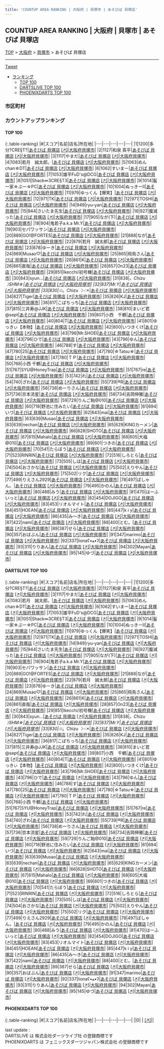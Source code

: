 ```yaml
---
title: 'COUNTUP AREA RANKING | 大阪府 | 貝塚市 | あそびば 貝塚店'
---
```

## COUNTUP AREA RANKING | 大阪府 | 貝塚市 | あそびば 貝塚店

[TOP](/darts/rank/) > [大阪府](/darts/rank/大阪府/) > [貝塚市](/darts/rank/大阪府/貝塚市/) > あそびば 貝塚店

___

<a href="https://twitter.com/share?ref_src=twsrc%5Etfw" data-text="COUNTUP AREA RANKING | 大阪府貝塚市あそびば 貝塚店" class="twitter-share-button" data-hashtags="DARTSLIVE,PHOENIXDARTS,darts,ダーツ" data-show-count="false">Tweet</a>

* [ランキング](#カウントアップランキング)
    * [TOP 100](#top-100)
    * [DARTSLIVE TOP 100](#dartslive-top-100)
    * [PHOENIXDARTS TOP 100](#phoenixdarts-top-100)

### 市区町村

<ul>

</ul>

### カウントアップランキング

#### TOP 100



{:.table-ranking}
|#|スコア|名前|店名|所在地|
|---|---|---|---|---|
|1|1200|<span class="rank-name-dl">多分?CRE§T?</span>|<a href="/darts/rank/shops/53bb72581ba36ed10d9b047a20a7ba1e.html">あそびば 貝塚店</a> <a href="https://search.dartslive.com/jp/shop/53bb72581ba36ed10d9b047a20a7ba1e">[↗]</a>|<a href="/darts/rank/大阪府/貝塚市">大阪府貝塚市</a>|
|2|1127|<span class="rank-name-dl">和泉 真平</span>|<a href="/darts/rank/shops/53bb72581ba36ed10d9b047a20a7ba1e.html">あそびば 貝塚店</a> <a href="https://search.dartslive.com/jp/shop/53bb72581ba36ed10d9b047a20a7ba1e">[↗]</a>|<a href="/darts/rank/大阪府/貝塚市">大阪府貝塚市</a>|
|3|1117|<span class="rank-name-dl">やまだ</span>|<a href="/darts/rank/shops/53bb72581ba36ed10d9b047a20a7ba1e.html">あそびば 貝塚店</a> <a href="https://search.dartslive.com/jp/shop/53bb72581ba36ed10d9b047a20a7ba1e">[↗]</a>|<a href="/darts/rank/大阪府/貝塚市">大阪府貝塚市</a>|
|4|1083|<span class="rank-name-dl">若月　誠太郎。</span>|<a href="/darts/rank/shops/53bb72581ba36ed10d9b047a20a7ba1e.html">あそびば 貝塚店</a> <a href="https://search.dartslive.com/jp/shop/53bb72581ba36ed10d9b047a20a7ba1e">[↗]</a>|<a href="/darts/rank/大阪府/貝塚市">大阪府貝塚市</a>|
|5|1063|<span class="rank-name-dl">めんchan☆DT</span>|<a href="/darts/rank/shops/53bb72581ba36ed10d9b047a20a7ba1e.html">あそびば 貝塚店</a> <a href="https://search.dartslive.com/jp/shop/53bb72581ba36ed10d9b047a20a7ba1e">[↗]</a>|<a href="/darts/rank/大阪府/貝塚市">大阪府貝塚市</a>|
|6|1062|<span class="rank-name-dl">すいまー</span>|<a href="/darts/rank/shops/53bb72581ba36ed10d9b047a20a7ba1e.html">あそびば 貝塚店</a> <a href="https://search.dartslive.com/jp/shop/53bb72581ba36ed10d9b047a20a7ba1e">[↗]</a>|<a href="/darts/rank/大阪府/貝塚市">大阪府貝塚市</a>|
|7|1053|<span class="rank-name-dl">雄平FuD&#x27;s@DCG</span>|<a href="/darts/rank/shops/53bb72581ba36ed10d9b047a20a7ba1e.html">あそびば 貝塚店</a> <a href="https://search.dartslive.com/jp/shop/53bb72581ba36ed10d9b047a20a7ba1e">[↗]</a>|<a href="/darts/rank/大阪府/貝塚市">大阪府貝塚市</a>|
|8|1051|<span class="rank-name-dl">Shack∞3CRE§T3</span>|<a href="/darts/rank/shops/53bb72581ba36ed10d9b047a20a7ba1e.html">あそびば 貝塚店</a> <a href="https://search.dartslive.com/jp/shop/53bb72581ba36ed10d9b047a20a7ba1e">[↗]</a>|<a href="/darts/rank/大阪府/貝塚市">大阪府貝塚市</a>|
|9|1014|<span class="rank-name-dl">髷一家☆ぶー☆PC</span>|<a href="/darts/rank/shops/53bb72581ba36ed10d9b047a20a7ba1e.html">あそびば 貝塚店</a> <a href="https://search.dartslive.com/jp/shop/53bb72581ba36ed10d9b047a20a7ba1e">[↗]</a>|<a href="/darts/rank/大阪府/貝塚市">大阪府貝塚市</a>|
|10|1004|<span class="rank-name-dl">ぬっきーII</span>|<a href="/darts/rank/shops/53bb72581ba36ed10d9b047a20a7ba1e.html">あそびば 貝塚店</a> <a href="https://search.dartslive.com/jp/shop/53bb72581ba36ed10d9b047a20a7ba1e">[↗]</a>|<a href="/darts/rank/大阪府/貝塚市">大阪府貝塚市</a>|
|11|979|<span class="rank-name-dl">ゆっくん【爆笑】</span>|<a href="/darts/rank/shops/53bb72581ba36ed10d9b047a20a7ba1e.html">あそびば 貝塚店</a> <a href="https://search.dartslive.com/jp/shop/53bb72581ba36ed10d9b047a20a7ba1e">[↗]</a>|<a href="/darts/rank/大阪府/貝塚市">大阪府貝塚市</a>|
|12|971|<span class="rank-name-dl">TK</span>|<a href="/darts/rank/shops/53bb72581ba36ed10d9b047a20a7ba1e.html">あそびば 貝塚店</a> <a href="https://search.dartslive.com/jp/shop/53bb72581ba36ed10d9b047a20a7ba1e">[↗]</a>|<a href="/darts/rank/大阪府/貝塚市">大阪府貝塚市</a>|
|12|971|<span class="rank-name-dl">TOSHI</span>|<a href="/darts/rank/shops/53bb72581ba36ed10d9b047a20a7ba1e.html">あそびば 貝塚店</a> <a href="https://search.dartslive.com/jp/shop/53bb72581ba36ed10d9b047a20a7ba1e">[↗]</a>|<a href="/darts/rank/大阪府/貝塚市">大阪府貝塚市</a>|
|14|949|<span class="rank-name-dl">ryu-yan</span>|<a href="/darts/rank/shops/53bb72581ba36ed10d9b047a20a7ba1e.html">あそびば 貝塚店</a> <a href="https://search.dartslive.com/jp/shop/53bb72581ba36ed10d9b047a20a7ba1e">[↗]</a>|<a href="/darts/rank/大阪府/貝塚市">大阪府貝塚市</a>|
|15|944|<span class="rank-name-dl">さいたま先生</span>|<a href="/darts/rank/shops/53bb72581ba36ed10d9b047a20a7ba1e.html">あそびば 貝塚店</a> <a href="https://search.dartslive.com/jp/shop/53bb72581ba36ed10d9b047a20a7ba1e">[↗]</a>|<a href="/darts/rank/大阪府/貝塚市">大阪府貝塚市</a>|
|16|927|<span class="rank-name-dl">腹減った</span>|<a href="/darts/rank/shops/53bb72581ba36ed10d9b047a20a7ba1e.html">あそびば 貝塚店</a> <a href="https://search.dartslive.com/jp/shop/53bb72581ba36ed10d9b047a20a7ba1e">[↗]</a>|<a href="/darts/rank/大阪府/貝塚市">大阪府貝塚市</a>|
|17|905|<span class="rank-name-dl">なが(下)</span>|<a href="/darts/rank/shops/53bb72581ba36ed10d9b047a20a7ba1e.html">あそびば 貝塚店</a> <a href="https://search.dartslive.com/jp/shop/53bb72581ba36ed10d9b047a20a7ba1e">[↗]</a>|<a href="/darts/rank/大阪府/貝塚市">大阪府貝塚市</a>|
|18|904|<span class="rank-name-dl">鬼若子a.k.a Mr.Y</span>|<a href="/darts/rank/shops/53bb72581ba36ed10d9b047a20a7ba1e.html">あそびば 貝塚店</a> <a href="https://search.dartslive.com/jp/shop/53bb72581ba36ed10d9b047a20a7ba1e">[↗]</a>|<a href="/darts/rank/大阪府/貝塚市">大阪府貝塚市</a>|
|19|903|<span class="rank-name-dl">セパワッサン</span>|<a href="/darts/rank/shops/53bb72581ba36ed10d9b047a20a7ba1e.html">あそびば 貝塚店</a> <a href="https://search.dartslive.com/jp/shop/53bb72581ba36ed10d9b047a20a7ba1e">[↗]</a>|<a href="/darts/rank/大阪府/貝塚市">大阪府貝塚市</a>|
|20|889|<span class="rank-name-dl">GO!@FORTES</span>|<a href="/darts/rank/shops/53bb72581ba36ed10d9b047a20a7ba1e.html">あそびば 貝塚店</a> <a href="https://search.dartslive.com/jp/shop/53bb72581ba36ed10d9b047a20a7ba1e">[↗]</a>|<a href="/darts/rank/大阪府/貝塚市">大阪府貝塚市</a>|
|21|888|<span class="rank-name-dl">なが</span>|<a href="/darts/rank/shops/53bb72581ba36ed10d9b047a20a7ba1e.html">あそびば 貝塚店</a> <a href="https://search.dartslive.com/jp/shop/53bb72581ba36ed10d9b047a20a7ba1e">[↗]</a>|<a href="/darts/rank/大阪府/貝塚市">大阪府貝塚市</a>|
|22|879|<span class="rank-name-dl">若月　誠太郎</span>|<a href="/darts/rank/shops/53bb72581ba36ed10d9b047a20a7ba1e.html">あそびば 貝塚店</a> <a href="https://search.dartslive.com/jp/shop/53bb72581ba36ed10d9b047a20a7ba1e">[↗]</a>|<a href="/darts/rank/大阪府/貝塚市">大阪府貝塚市</a>|
|23|878|<span class="rank-name-dl">ゆーき</span>|<a href="/darts/rank/shops/53bb72581ba36ed10d9b047a20a7ba1e.html">あそびば 貝塚店</a> <a href="https://search.dartslive.com/jp/shop/53bb72581ba36ed10d9b047a20a7ba1e">[↗]</a>|<a href="/darts/rank/大阪府/貝塚市">大阪府貝塚市</a>|
|24|869|<span class="rank-name-dl">Musao♡</span>|<a href="/darts/rank/shops/53bb72581ba36ed10d9b047a20a7ba1e.html">あそびば 貝塚店</a> <a href="https://search.dartslive.com/jp/shop/53bb72581ba36ed10d9b047a20a7ba1e">[↗]</a>|<a href="/darts/rank/大阪府/貝塚市">大阪府貝塚市</a>|
|25|865|<span class="rank-name-dl">飛鳥さん</span>|<a href="/darts/rank/shops/53bb72581ba36ed10d9b047a20a7ba1e.html">あそびば 貝塚店</a> <a href="https://search.dartslive.com/jp/shop/53bb72581ba36ed10d9b047a20a7ba1e">[↗]</a>|<a href="/darts/rank/大阪府/貝塚市">大阪府貝塚市</a>|
|26|861|<span class="rank-name-dl">K</span>|<a href="/darts/rank/shops/53bb72581ba36ed10d9b047a20a7ba1e.html">あそびば 貝塚店</a> <a href="https://search.dartslive.com/jp/shop/53bb72581ba36ed10d9b047a20a7ba1e">[↗]</a>|<a href="/darts/rank/大阪府/貝塚市">大阪府貝塚市</a>|
|26|861|<span class="rank-name-dl">直哉</span>|<a href="/darts/rank/shops/53bb72581ba36ed10d9b047a20a7ba1e.html">あそびば 貝塚店</a> <a href="https://search.dartslive.com/jp/shop/53bb72581ba36ed10d9b047a20a7ba1e">[↗]</a>|<a href="/darts/rank/大阪府/貝塚市">大阪府貝塚市</a>|
|28|857|<span class="rank-name-dl">On23</span>|<a href="/darts/rank/shops/53bb72581ba36ed10d9b047a20a7ba1e.html">あそびば 貝塚店</a> <a href="https://search.dartslive.com/jp/shop/53bb72581ba36ed10d9b047a20a7ba1e">[↗]</a>|<a href="/darts/rank/大阪府/貝塚市">大阪府貝塚市</a>|
|29|851|<span class="rank-name-dl">Ikecchi/初号機</span>|<a href="/darts/rank/shops/53bb72581ba36ed10d9b047a20a7ba1e.html">あそびば 貝塚店</a> <a href="https://search.dartslive.com/jp/shop/53bb72581ba36ed10d9b047a20a7ba1e">[↗]</a>|<a href="/darts/rank/大阪府/貝塚市">大阪府貝塚市</a>|
|30|843|<span class="rank-name-dl">syun...</span>|<a href="/darts/rank/shops/53bb72581ba36ed10d9b047a20a7ba1e.html">あそびば 貝塚店</a> <a href="https://search.dartslive.com/jp/shop/53bb72581ba36ed10d9b047a20a7ba1e">[↗]</a>|<a href="/darts/rank/大阪府/貝塚市">大阪府貝塚市</a>|
|31|838|<span class="rank-name-dl">*。Chizu ☽SHM☆</span>|<a href="/darts/rank/shops/53bb72581ba36ed10d9b047a20a7ba1e.html">あそびば 貝塚店</a> <a href="https://search.dartslive.com/jp/shop/53bb72581ba36ed10d9b047a20a7ba1e">[↗]</a>|<a href="/darts/rank/大阪府/貝塚市">大阪府貝塚市</a>|
|32|837|<span class="rank-name-dl">Mr.Y</span>|<a href="/darts/rank/shops/53bb72581ba36ed10d9b047a20a7ba1e.html">あそびば 貝塚店</a> <a href="https://search.dartslive.com/jp/shop/53bb72581ba36ed10d9b047a20a7ba1e">[↗]</a>|<a href="/darts/rank/大阪府/貝塚市">大阪府貝塚市</a>|
|33|830|<span class="rank-name-dl">✩*。Chizu ☽･:*</span>|<a href="/darts/rank/shops/53bb72581ba36ed10d9b047a20a7ba1e.html">あそびば 貝塚店</a> <a href="https://search.dartslive.com/jp/shop/53bb72581ba36ed10d9b047a20a7ba1e">[↗]</a>|<a href="/darts/rank/大阪府/貝塚市">大阪府貝塚市</a>|
|34|827|<span class="rank-name-dl">Tiger</span>|<a href="/darts/rank/shops/53bb72581ba36ed10d9b047a20a7ba1e.html">あそびば 貝塚店</a> <a href="https://search.dartslive.com/jp/shop/53bb72581ba36ed10d9b047a20a7ba1e">[↗]</a>|<a href="/darts/rank/大阪府/貝塚市">大阪府貝塚市</a>|
|35|826|<span class="rank-name-dl">KJ</span>|<a href="/darts/rank/shops/53bb72581ba36ed10d9b047a20a7ba1e.html">あそびば 貝塚店</a> <a href="https://search.dartslive.com/jp/shop/53bb72581ba36ed10d9b047a20a7ba1e">[↗]</a>|<a href="/darts/rank/大阪府/貝塚市">大阪府貝塚市</a>|
|36|817|<span class="rank-name-dl">こばちっち</span>|<a href="/darts/rank/shops/53bb72581ba36ed10d9b047a20a7ba1e.html">あそびば 貝塚店</a> <a href="https://search.dartslive.com/jp/shop/53bb72581ba36ed10d9b047a20a7ba1e">[↗]</a>|<a href="/darts/rank/大阪府/貝塚市">大阪府貝塚市</a>|
|37|815|<span class="rank-name-dl">三井寿@JJK</span>|<a href="/darts/rank/shops/53bb72581ba36ed10d9b047a20a7ba1e.html">あそびば 貝塚店</a> <a href="https://search.dartslive.com/jp/shop/53bb72581ba36ed10d9b047a20a7ba1e">[↗]</a>|<a href="/darts/rank/大阪府/貝塚市">大阪府貝塚市</a>|
|38|810|<span class="rank-name-dl">まいど君@sept</span>|<a href="/darts/rank/shops/53bb72581ba36ed10d9b047a20a7ba1e.html">あそびば 貝塚店</a> <a href="https://search.dartslive.com/jp/shop/53bb72581ba36ed10d9b047a20a7ba1e">[↗]</a>|<a href="/darts/rank/大阪府/貝塚市">大阪府貝塚市</a>|
|39|807|<span class="rank-name-dl">小西　千鶴</span>|<a href="/darts/rank/shops/53bb72581ba36ed10d9b047a20a7ba1e.html">あそびば 貝塚店</a> <a href="https://search.dartslive.com/jp/shop/53bb72581ba36ed10d9b047a20a7ba1e">[↗]</a>|<a href="/darts/rank/大阪府/貝塚市">大阪府貝塚市</a>|
|40|804|<span class="rank-name-dl">T</span>|<a href="/darts/rank/shops/53bb72581ba36ed10d9b047a20a7ba1e.html">あそびば 貝塚店</a> <a href="https://search.dartslive.com/jp/shop/53bb72581ba36ed10d9b047a20a7ba1e">[↗]</a>|<a href="/darts/rank/大阪府/貝塚市">大阪府貝塚市</a>|
|41|801|<span class="rank-name-dl">ゆっきぃ【本物】</span>|<a href="/darts/rank/shops/53bb72581ba36ed10d9b047a20a7ba1e.html">あそびば 貝塚店</a> <a href="https://search.dartslive.com/jp/shop/53bb72581ba36ed10d9b047a20a7ba1e">[↗]</a>|<a href="/darts/rank/大阪府/貝塚市">大阪府貝塚市</a>|
|42|800|<span class="rank-name-dl">いつきくけ</span>|<a href="/darts/rank/shops/53bb72581ba36ed10d9b047a20a7ba1e.html">あそびば 貝塚店</a> <a href="https://search.dartslive.com/jp/shop/53bb72581ba36ed10d9b047a20a7ba1e">[↗]</a>|<a href="/darts/rank/大阪府/貝塚市">大阪府貝塚市</a>|
|43|796|<span class="rank-name-dl">Mr.SHOEI</span>|<a href="/darts/rank/shops/53bb72581ba36ed10d9b047a20a7ba1e.html">あそびば 貝塚店</a> <a href="https://search.dartslive.com/jp/shop/53bb72581ba36ed10d9b047a20a7ba1e">[↗]</a>|<a href="/darts/rank/大阪府/貝塚市">大阪府貝塚市</a>|
|43|796|<span class="rank-name-dl">ひで</span>|<a href="/darts/rank/shops/53bb72581ba36ed10d9b047a20a7ba1e.html">あそびば 貝塚店</a> <a href="https://search.dartslive.com/jp/shop/53bb72581ba36ed10d9b047a20a7ba1e">[↗]</a>|<a href="/darts/rank/大阪府/貝塚市">大阪府貝塚市</a>|
|43|796|<span class="rank-name-dl">ゆん</span>|<a href="/darts/rank/shops/53bb72581ba36ed10d9b047a20a7ba1e.html">あそびば 貝塚店</a> <a href="https://search.dartslive.com/jp/shop/53bb72581ba36ed10d9b047a20a7ba1e">[↗]</a>|<a href="/darts/rank/大阪府/貝塚市">大阪府貝塚市</a>|
|46|788|<span class="rank-name-dl">す</span>|<a href="/darts/rank/shops/53bb72581ba36ed10d9b047a20a7ba1e.html">あそびば 貝塚店</a> <a href="https://search.dartslive.com/jp/shop/53bb72581ba36ed10d9b047a20a7ba1e">[↗]</a>|<a href="/darts/rank/大阪府/貝塚市">大阪府貝塚市</a>|
|47|780|<span class="rank-name-dl">25</span>|<a href="/darts/rank/shops/53bb72581ba36ed10d9b047a20a7ba1e.html">あそびば 貝塚店</a> <a href="https://search.dartslive.com/jp/shop/53bb72581ba36ed10d9b047a20a7ba1e">[↗]</a>|<a href="/darts/rank/大阪府/貝塚市">大阪府貝塚市</a>|
|47|780|<span class="rank-name-dl">☆Tatsu☆</span>|<a href="/darts/rank/shops/53bb72581ba36ed10d9b047a20a7ba1e.html">あそびば 貝塚店</a> <a href="https://search.dartslive.com/jp/shop/53bb72581ba36ed10d9b047a20a7ba1e">[↗]</a>|<a href="/darts/rank/大阪府/貝塚市">大阪府貝塚市</a>|
|47|780|<span class="rank-name-dl">ＴＰ</span>|<a href="/darts/rank/shops/53bb72581ba36ed10d9b047a20a7ba1e.html">あそびば 貝塚店</a> <a href="https://search.dartslive.com/jp/shop/53bb72581ba36ed10d9b047a20a7ba1e">[↗]</a>|<a href="/darts/rank/大阪府/貝塚市">大阪府貝塚市</a>|
|50|768|<span class="rank-name-dl">小西 千鶴</span>|<a href="/darts/rank/shops/53bb72581ba36ed10d9b047a20a7ba1e.html">あそびば 貝塚店</a> <a href="https://search.dartslive.com/jp/shop/53bb72581ba36ed10d9b047a20a7ba1e">[↗]</a>|<a href="/darts/rank/大阪府/貝塚市">大阪府貝塚市</a>|
|51|767|<span class="rank-name-dl">SYU@HoneyTrap</span>|<a href="/darts/rank/shops/53bb72581ba36ed10d9b047a20a7ba1e.html">あそびば 貝塚店</a> <a href="https://search.dartslive.com/jp/shop/53bb72581ba36ed10d9b047a20a7ba1e">[↗]</a>|<a href="/darts/rank/大阪府/貝塚市">大阪府貝塚市</a>|
|51|767|<span class="rank-name-dl">re</span>|<a href="/darts/rank/shops/53bb72581ba36ed10d9b047a20a7ba1e.html">あそびば 貝塚店</a> <a href="https://search.dartslive.com/jp/shop/53bb72581ba36ed10d9b047a20a7ba1e">[↗]</a>|<a href="/darts/rank/大阪府/貝塚市">大阪府貝塚市</a>|
|53|742|<span class="rank-name-dl">れ</span>|<a href="/darts/rank/shops/53bb72581ba36ed10d9b047a20a7ba1e.html">あそびば 貝塚店</a> <a href="https://search.dartslive.com/jp/shop/53bb72581ba36ed10d9b047a20a7ba1e">[↗]</a>|<a href="/darts/rank/大阪府/貝塚市">大阪府貝塚市</a>|
|54|740|<span class="rank-name-dl">ざわ</span>|<a href="/darts/rank/shops/53bb72581ba36ed10d9b047a20a7ba1e.html">あそびば 貝塚店</a> <a href="https://search.dartslive.com/jp/shop/53bb72581ba36ed10d9b047a20a7ba1e">[↗]</a>|<a href="/darts/rank/大阪府/貝塚市">大阪府貝塚市</a>|
|55|739|<span class="rank-name-dl">®️R</span>|<a href="/darts/rank/shops/53bb72581ba36ed10d9b047a20a7ba1e.html">あそびば 貝塚店</a> <a href="https://search.dartslive.com/jp/shop/53bb72581ba36ed10d9b047a20a7ba1e">[↗]</a>|<a href="/darts/rank/大阪府/貝塚市">大阪府貝塚市</a>|
|56|738|<span class="rank-name-dl">めーりさん</span>|<a href="/darts/rank/shops/53bb72581ba36ed10d9b047a20a7ba1e.html">あそびば 貝塚店</a> <a href="https://search.dartslive.com/jp/shop/53bb72581ba36ed10d9b047a20a7ba1e">[↗]</a>|<a href="/darts/rank/大阪府/貝塚市">大阪府貝塚市</a>|
|57|736|<span class="rank-name-dl">京本流星</span>|<a href="/darts/rank/shops/53bb72581ba36ed10d9b047a20a7ba1e.html">あそびば 貝塚店</a> <a href="https://search.dartslive.com/jp/shop/53bb72581ba36ed10d9b047a20a7ba1e">[↗]</a>|<a href="/darts/rank/大阪府/貝塚市">大阪府貝塚市</a>|
|58|734|<span class="rank-name-dl">吉岡伸雅</span>|<a href="/darts/rank/shops/53bb72581ba36ed10d9b047a20a7ba1e.html">あそびば 貝塚店</a> <a href="https://search.dartslive.com/jp/shop/53bb72581ba36ed10d9b047a20a7ba1e">[↗]</a>|<a href="/darts/rank/大阪府/貝塚市">大阪府貝塚市</a>|
|59|729|<span class="rank-name-dl">りんご飴@010</span>|<a href="/darts/rank/shops/53bb72581ba36ed10d9b047a20a7ba1e.html">あそびば 貝塚店</a> <a href="https://search.dartslive.com/jp/shop/53bb72581ba36ed10d9b047a20a7ba1e">[↗]</a>|<a href="/darts/rank/大阪府/貝塚市">大阪府貝塚市</a>|
|60|718|<span class="rank-name-dl">野池に住みたい</span>|<a href="/darts/rank/shops/53bb72581ba36ed10d9b047a20a7ba1e.html">あそびば 貝塚店</a> <a href="https://search.dartslive.com/jp/shop/53bb72581ba36ed10d9b047a20a7ba1e">[↗]</a>|<a href="/darts/rank/大阪府/貝塚市">大阪府貝塚市</a>|
|61|694|<span class="rank-name-dl">いづ</span>|<a href="/darts/rank/shops/53bb72581ba36ed10d9b047a20a7ba1e.html">あそびば 貝塚店</a> <a href="https://search.dartslive.com/jp/shop/53bb72581ba36ed10d9b047a20a7ba1e">[↗]</a>|<a href="/darts/rank/大阪府/貝塚市">大阪府貝塚市</a>|
|62|643|<span class="rank-name-dl">mai</span>|<a href="/darts/rank/shops/53bb72581ba36ed10d9b047a20a7ba1e.html">あそびば 貝塚店</a> <a href="https://search.dartslive.com/jp/shop/53bb72581ba36ed10d9b047a20a7ba1e">[↗]</a>|<a href="/darts/rank/大阪府/貝塚市">大阪府貝塚市</a>|
|63|639|<span class="rank-name-dl">Musao</span>|<a href="/darts/rank/shops/53bb72581ba36ed10d9b047a20a7ba1e.html">あそびば 貝塚店</a> <a href="https://search.dartslive.com/jp/shop/53bb72581ba36ed10d9b047a20a7ba1e">[↗]</a>|<a href="/darts/rank/大阪府/貝塚市">大阪府貝塚市</a>|
|63|639|<span class="rank-name-dl">nechan</span>|<a href="/darts/rank/shops/53bb72581ba36ed10d9b047a20a7ba1e.html">あそびば 貝塚店</a> <a href="https://search.dartslive.com/jp/shop/53bb72581ba36ed10d9b047a20a7ba1e">[↗]</a>|<a href="/darts/rank/大阪府/貝塚市">大阪府貝塚市</a>|
|65|629|<span class="rank-name-dl">KINGカーメン</span>|<a href="/darts/rank/shops/53bb72581ba36ed10d9b047a20a7ba1e.html">あそびば 貝塚店</a> <a href="https://search.dartslive.com/jp/shop/53bb72581ba36ed10d9b047a20a7ba1e">[↗]</a>|<a href="/darts/rank/大阪府/貝塚市">大阪府貝塚市</a>|
|66|628|<span class="rank-name-dl">SHOTO</span>|<a href="/darts/rank/shops/53bb72581ba36ed10d9b047a20a7ba1e.html">あそびば 貝塚店</a> <a href="https://search.dartslive.com/jp/shop/53bb72581ba36ed10d9b047a20a7ba1e">[↗]</a>|<a href="/darts/rank/大阪府/貝塚市">大阪府貝塚市</a>|
|67|615|<span class="rank-name-dl">Mahalo</span>|<a href="/darts/rank/shops/53bb72581ba36ed10d9b047a20a7ba1e.html">あそびば 貝塚店</a> <a href="https://search.dartslive.com/jp/shop/53bb72581ba36ed10d9b047a20a7ba1e">[↗]</a>|<a href="/darts/rank/大阪府/貝塚市">大阪府貝塚市</a>|
|68|605|<span class="rank-name-dl">大福@010</span>|<a href="/darts/rank/shops/53bb72581ba36ed10d9b047a20a7ba1e.html">あそびば 貝塚店</a> <a href="https://search.dartslive.com/jp/shop/53bb72581ba36ed10d9b047a20a7ba1e">[↗]</a>|<a href="/darts/rank/大阪府/貝塚市">大阪府貝塚市</a>|
|69|601|<span class="rank-name-dl">つきの</span>|<a href="/darts/rank/shops/53bb72581ba36ed10d9b047a20a7ba1e.html">あそびば 貝塚店</a> <a href="https://search.dartslive.com/jp/shop/53bb72581ba36ed10d9b047a20a7ba1e">[↗]</a>|<a href="/darts/rank/大阪府/貝塚市">大阪府貝塚市</a>|
|70|541|<span class="rank-name-dl">たらぼう</span>|<a href="/darts/rank/shops/53bb72581ba36ed10d9b047a20a7ba1e.html">あそびば 貝塚店</a> <a href="https://search.dartslive.com/jp/shop/53bb72581ba36ed10d9b047a20a7ba1e">[↗]</a>|<a href="/darts/rank/大阪府/貝塚市">大阪府貝塚市</a>|
|71|523|<span class="rank-name-dl">RINRIN</span>|<a href="/darts/rank/shops/53bb72581ba36ed10d9b047a20a7ba1e.html">あそびば 貝塚店</a> <a href="https://search.dartslive.com/jp/shop/53bb72581ba36ed10d9b047a20a7ba1e">[↗]</a>|<a href="/darts/rank/大阪府/貝塚市">大阪府貝塚市</a>|
|72|516|<span class="rank-name-dl">しろとら</span>|<a href="/darts/rank/shops/53bb72581ba36ed10d9b047a20a7ba1e.html">あそびば 貝塚店</a> <a href="https://search.dartslive.com/jp/shop/53bb72581ba36ed10d9b047a20a7ba1e">[↗]</a>|<a href="/darts/rank/大阪府/貝塚市">大阪府貝塚市</a>|
|73|505|<span class="rank-name-dl">しほ</span>|<a href="/darts/rank/shops/53bb72581ba36ed10d9b047a20a7ba1e.html">あそびば 貝塚店</a> <a href="https://search.dartslive.com/jp/shop/53bb72581ba36ed10d9b047a20a7ba1e">[↗]</a>|<a href="/darts/rank/大阪府/貝塚市">大阪府貝塚市</a>|
|74|504|<span class="rank-name-dl">おさかな</span>|<a href="/darts/rank/shops/53bb72581ba36ed10d9b047a20a7ba1e.html">あそびば 貝塚店</a> <a href="https://search.dartslive.com/jp/shop/53bb72581ba36ed10d9b047a20a7ba1e">[↗]</a>|<a href="/darts/rank/大阪府/貝塚市">大阪府貝塚市</a>|
|75|502|<span class="rank-name-dl">えりやん</span>|<a href="/darts/rank/shops/53bb72581ba36ed10d9b047a20a7ba1e.html">あそびば 貝塚店</a> <a href="https://search.dartslive.com/jp/shop/53bb72581ba36ed10d9b047a20a7ba1e">[↗]</a>|<a href="/darts/rank/大阪府/貝塚市">大阪府貝塚市</a>|
|75|502|<span class="rank-name-dl">リク</span>|<a href="/darts/rank/shops/53bb72581ba36ed10d9b047a20a7ba1e.html">あそびば 貝塚店</a> <a href="https://search.dartslive.com/jp/shop/53bb72581ba36ed10d9b047a20a7ba1e">[↗]</a>|<a href="/darts/rank/大阪府/貝塚市">大阪府貝塚市</a>|
|77|499|<span class="rank-name-dl">りえさん2929</span>|<a href="/darts/rank/shops/53bb72581ba36ed10d9b047a20a7ba1e.html">あそびば 貝塚店</a> <a href="https://search.dartslive.com/jp/shop/53bb72581ba36ed10d9b047a20a7ba1e">[↗]</a>|<a href="/darts/rank/大阪府/貝塚市">大阪府貝塚市</a>|
|78|497|<span class="rank-name-dl">ぱしゃん。</span>|<a href="/darts/rank/shops/53bb72581ba36ed10d9b047a20a7ba1e.html">あそびば 貝塚店</a> <a href="https://search.dartslive.com/jp/shop/53bb72581ba36ed10d9b047a20a7ba1e">[↗]</a>|<a href="/darts/rank/大阪府/貝塚市">大阪府貝塚市</a>|
|79|495|<span class="rank-name-dl">かのん</span>|<a href="/darts/rank/shops/53bb72581ba36ed10d9b047a20a7ba1e.html">あそびば 貝塚店</a> <a href="https://search.dartslive.com/jp/shop/53bb72581ba36ed10d9b047a20a7ba1e">[↗]</a>|<a href="/darts/rank/大阪府/貝塚市">大阪府貝塚市</a>|
|80|488|<span class="rank-name-dl">みう</span>|<a href="/darts/rank/shops/53bb72581ba36ed10d9b047a20a7ba1e.html">あそびば 貝塚店</a> <a href="https://search.dartslive.com/jp/shop/53bb72581ba36ed10d9b047a20a7ba1e">[↗]</a>|<a href="/darts/rank/大阪府/貝塚市">大阪府貝塚市</a>|
|81|470|<span class="rank-name-dl">はーふいっと</span>|<a href="/darts/rank/shops/53bb72581ba36ed10d9b047a20a7ba1e.html">あそびば 貝塚店</a> <a href="https://search.dartslive.com/jp/shop/53bb72581ba36ed10d9b047a20a7ba1e">[↗]</a>|<a href="/darts/rank/大阪府/貝塚市">大阪府貝塚市</a>|
|82|454|<span class="rank-name-dl">DOJIGO</span>|<a href="/darts/rank/shops/53bb72581ba36ed10d9b047a20a7ba1e.html">あそびば 貝塚店</a> <a href="https://search.dartslive.com/jp/shop/53bb72581ba36ed10d9b047a20a7ba1e">[↗]</a>|<a href="/darts/rank/大阪府/貝塚市">大阪府貝塚市</a>|
|83|453|<span class="rank-name-dl">リオルマイト</span>|<a href="/darts/rank/shops/53bb72581ba36ed10d9b047a20a7ba1e.html">あそびば 貝塚店</a> <a href="https://search.dartslive.com/jp/shop/53bb72581ba36ed10d9b047a20a7ba1e">[↗]</a>|<a href="/darts/rank/大阪府/貝塚市">大阪府貝塚市</a>|
|84|451|<span class="rank-name-dl">HOEAN</span>|<a href="/darts/rank/shops/53bb72581ba36ed10d9b047a20a7ba1e.html">あそびば 貝塚店</a> <a href="https://search.dartslive.com/jp/shop/53bb72581ba36ed10d9b047a20a7ba1e">[↗]</a>|<a href="/darts/rank/大阪府/貝塚市">大阪府貝塚市</a>|
|85|447|<span class="rank-name-dl">k i y</span>|<a href="/darts/rank/shops/53bb72581ba36ed10d9b047a20a7ba1e.html">あそびば 貝塚店</a> <a href="https://search.dartslive.com/jp/shop/53bb72581ba36ed10d9b047a20a7ba1e">[↗]</a>|<a href="/darts/rank/大阪府/貝塚市">大阪府貝塚市</a>|
|86|435|<span class="rank-name-dl">み〜き</span>|<a href="/darts/rank/shops/53bb72581ba36ed10d9b047a20a7ba1e.html">あそびば 貝塚店</a> <a href="https://search.dartslive.com/jp/shop/53bb72581ba36ed10d9b047a20a7ba1e">[↗]</a>|<a href="/darts/rank/大阪府/貝塚市">大阪府貝塚市</a>|
|87|422|<span class="rank-name-dl">nami</span>|<a href="/darts/rank/shops/53bb72581ba36ed10d9b047a20a7ba1e.html">あそびば 貝塚店</a> <a href="https://search.dartslive.com/jp/shop/53bb72581ba36ed10d9b047a20a7ba1e">[↗]</a>|<a href="/darts/rank/大阪府/貝塚市">大阪府貝塚市</a>|
|88|400|<span class="rank-name-dl">とむ。</span>|<a href="/darts/rank/shops/53bb72581ba36ed10d9b047a20a7ba1e.html">あそびば 貝塚店</a> <a href="https://search.dartslive.com/jp/shop/53bb72581ba36ed10d9b047a20a7ba1e">[↗]</a>|<a href="/darts/rank/大阪府/貝塚市">大阪府貝塚市</a>|
|89|387|<span class="rank-name-dl">せら</span>|<a href="/darts/rank/shops/53bb72581ba36ed10d9b047a20a7ba1e.html">あそびば 貝塚店</a> <a href="https://search.dartslive.com/jp/shop/53bb72581ba36ed10d9b047a20a7ba1e">[↗]</a>|<a href="/darts/rank/大阪府/貝塚市">大阪府貝塚市</a>|
|90|357|<span class="rank-name-dl">おばぶん</span>|<a href="/darts/rank/shops/53bb72581ba36ed10d9b047a20a7ba1e.html">あそびば 貝塚店</a> <a href="https://search.dartslive.com/jp/shop/53bb72581ba36ed10d9b047a20a7ba1e">[↗]</a>|<a href="/darts/rank/大阪府/貝塚市">大阪府貝塚市</a>|
|91|347|<span class="rank-name-dl">marimo</span>|<a href="/darts/rank/shops/53bb72581ba36ed10d9b047a20a7ba1e.html">あそびば 貝塚店</a> <a href="https://search.dartslive.com/jp/shop/53bb72581ba36ed10d9b047a20a7ba1e">[↗]</a>|<a href="/darts/rank/大阪府/貝塚市">大阪府貝塚市</a>|
|92|337|<span class="rank-name-dl">lionaʕ•ﻌ•ʔ</span>|<a href="/darts/rank/shops/53bb72581ba36ed10d9b047a20a7ba1e.html">あそびば 貝塚店</a> <a href="https://search.dartslive.com/jp/shop/53bb72581ba36ed10d9b047a20a7ba1e">[↗]</a>|<a href="/darts/rank/大阪府/貝塚市">大阪府貝塚市</a>|
|93|311|<span class="rank-name-dl">りりあん</span>|<a href="/darts/rank/shops/53bb72581ba36ed10d9b047a20a7ba1e.html">あそびば 貝塚店</a> <a href="https://search.dartslive.com/jp/shop/53bb72581ba36ed10d9b047a20a7ba1e">[↗]</a>|<a href="/darts/rank/大阪府/貝塚市">大阪府貝塚市</a>|
|94|302|<span class="rank-name-dl">Mayan</span>|<a href="/darts/rank/shops/53bb72581ba36ed10d9b047a20a7ba1e.html">あそびば 貝塚店</a> <a href="https://search.dartslive.com/jp/shop/53bb72581ba36ed10d9b047a20a7ba1e">[↗]</a>|<a href="/darts/rank/大阪府/貝塚市">大阪府貝塚市</a>|
|95|145|<span class="rank-name-dl">ゆづ</span>|<a href="/darts/rank/shops/53bb72581ba36ed10d9b047a20a7ba1e.html">あそびば 貝塚店</a> <a href="https://search.dartslive.com/jp/shop/53bb72581ba36ed10d9b047a20a7ba1e">[↗]</a>|<a href="/darts/rank/大阪府/貝塚市">大阪府貝塚市</a>|


#### DARTSLIVE TOP 100



{:.table-ranking}
|#|スコア|名前|店名|所在地|
|---|---|---|---|---|
|1|1200|<span class="rank-name-dl">多分?CRE§T?</span>|<a href="/darts/rank/shops/53bb72581ba36ed10d9b047a20a7ba1e.html">あそびば 貝塚店</a> <a href="https://search.dartslive.com/jp/shop/53bb72581ba36ed10d9b047a20a7ba1e">[↗]</a>|<a href="/darts/rank/大阪府/貝塚市">大阪府貝塚市</a>|
|2|1127|<span class="rank-name-dl">和泉 真平</span>|<a href="/darts/rank/shops/53bb72581ba36ed10d9b047a20a7ba1e.html">あそびば 貝塚店</a> <a href="https://search.dartslive.com/jp/shop/53bb72581ba36ed10d9b047a20a7ba1e">[↗]</a>|<a href="/darts/rank/大阪府/貝塚市">大阪府貝塚市</a>|
|3|1117|<span class="rank-name-dl">やまだ</span>|<a href="/darts/rank/shops/53bb72581ba36ed10d9b047a20a7ba1e.html">あそびば 貝塚店</a> <a href="https://search.dartslive.com/jp/shop/53bb72581ba36ed10d9b047a20a7ba1e">[↗]</a>|<a href="/darts/rank/大阪府/貝塚市">大阪府貝塚市</a>|
|4|1083|<span class="rank-name-dl">若月　誠太郎。</span>|<a href="/darts/rank/shops/53bb72581ba36ed10d9b047a20a7ba1e.html">あそびば 貝塚店</a> <a href="https://search.dartslive.com/jp/shop/53bb72581ba36ed10d9b047a20a7ba1e">[↗]</a>|<a href="/darts/rank/大阪府/貝塚市">大阪府貝塚市</a>|
|5|1063|<span class="rank-name-dl">めんchan☆DT</span>|<a href="/darts/rank/shops/53bb72581ba36ed10d9b047a20a7ba1e.html">あそびば 貝塚店</a> <a href="https://search.dartslive.com/jp/shop/53bb72581ba36ed10d9b047a20a7ba1e">[↗]</a>|<a href="/darts/rank/大阪府/貝塚市">大阪府貝塚市</a>|
|6|1062|<span class="rank-name-dl">すいまー</span>|<a href="/darts/rank/shops/53bb72581ba36ed10d9b047a20a7ba1e.html">あそびば 貝塚店</a> <a href="https://search.dartslive.com/jp/shop/53bb72581ba36ed10d9b047a20a7ba1e">[↗]</a>|<a href="/darts/rank/大阪府/貝塚市">大阪府貝塚市</a>|
|7|1053|<span class="rank-name-dl">雄平FuD&#x27;s@DCG</span>|<a href="/darts/rank/shops/53bb72581ba36ed10d9b047a20a7ba1e.html">あそびば 貝塚店</a> <a href="https://search.dartslive.com/jp/shop/53bb72581ba36ed10d9b047a20a7ba1e">[↗]</a>|<a href="/darts/rank/大阪府/貝塚市">大阪府貝塚市</a>|
|8|1051|<span class="rank-name-dl">Shack∞3CRE§T3</span>|<a href="/darts/rank/shops/53bb72581ba36ed10d9b047a20a7ba1e.html">あそびば 貝塚店</a> <a href="https://search.dartslive.com/jp/shop/53bb72581ba36ed10d9b047a20a7ba1e">[↗]</a>|<a href="/darts/rank/大阪府/貝塚市">大阪府貝塚市</a>|
|9|1014|<span class="rank-name-dl">髷一家☆ぶー☆PC</span>|<a href="/darts/rank/shops/53bb72581ba36ed10d9b047a20a7ba1e.html">あそびば 貝塚店</a> <a href="https://search.dartslive.com/jp/shop/53bb72581ba36ed10d9b047a20a7ba1e">[↗]</a>|<a href="/darts/rank/大阪府/貝塚市">大阪府貝塚市</a>|
|10|1004|<span class="rank-name-dl">ぬっきーII</span>|<a href="/darts/rank/shops/53bb72581ba36ed10d9b047a20a7ba1e.html">あそびば 貝塚店</a> <a href="https://search.dartslive.com/jp/shop/53bb72581ba36ed10d9b047a20a7ba1e">[↗]</a>|<a href="/darts/rank/大阪府/貝塚市">大阪府貝塚市</a>|
|11|979|<span class="rank-name-dl">ゆっくん【爆笑】</span>|<a href="/darts/rank/shops/53bb72581ba36ed10d9b047a20a7ba1e.html">あそびば 貝塚店</a> <a href="https://search.dartslive.com/jp/shop/53bb72581ba36ed10d9b047a20a7ba1e">[↗]</a>|<a href="/darts/rank/大阪府/貝塚市">大阪府貝塚市</a>|
|12|971|<span class="rank-name-dl">TK</span>|<a href="/darts/rank/shops/53bb72581ba36ed10d9b047a20a7ba1e.html">あそびば 貝塚店</a> <a href="https://search.dartslive.com/jp/shop/53bb72581ba36ed10d9b047a20a7ba1e">[↗]</a>|<a href="/darts/rank/大阪府/貝塚市">大阪府貝塚市</a>|
|12|971|<span class="rank-name-dl">TOSHI</span>|<a href="/darts/rank/shops/53bb72581ba36ed10d9b047a20a7ba1e.html">あそびば 貝塚店</a> <a href="https://search.dartslive.com/jp/shop/53bb72581ba36ed10d9b047a20a7ba1e">[↗]</a>|<a href="/darts/rank/大阪府/貝塚市">大阪府貝塚市</a>|
|14|949|<span class="rank-name-dl">ryu-yan</span>|<a href="/darts/rank/shops/53bb72581ba36ed10d9b047a20a7ba1e.html">あそびば 貝塚店</a> <a href="https://search.dartslive.com/jp/shop/53bb72581ba36ed10d9b047a20a7ba1e">[↗]</a>|<a href="/darts/rank/大阪府/貝塚市">大阪府貝塚市</a>|
|15|944|<span class="rank-name-dl">さいたま先生</span>|<a href="/darts/rank/shops/53bb72581ba36ed10d9b047a20a7ba1e.html">あそびば 貝塚店</a> <a href="https://search.dartslive.com/jp/shop/53bb72581ba36ed10d9b047a20a7ba1e">[↗]</a>|<a href="/darts/rank/大阪府/貝塚市">大阪府貝塚市</a>|
|16|927|<span class="rank-name-dl">腹減った</span>|<a href="/darts/rank/shops/53bb72581ba36ed10d9b047a20a7ba1e.html">あそびば 貝塚店</a> <a href="https://search.dartslive.com/jp/shop/53bb72581ba36ed10d9b047a20a7ba1e">[↗]</a>|<a href="/darts/rank/大阪府/貝塚市">大阪府貝塚市</a>|
|17|905|<span class="rank-name-dl">なが(下)</span>|<a href="/darts/rank/shops/53bb72581ba36ed10d9b047a20a7ba1e.html">あそびば 貝塚店</a> <a href="https://search.dartslive.com/jp/shop/53bb72581ba36ed10d9b047a20a7ba1e">[↗]</a>|<a href="/darts/rank/大阪府/貝塚市">大阪府貝塚市</a>|
|18|904|<span class="rank-name-dl">鬼若子a.k.a Mr.Y</span>|<a href="/darts/rank/shops/53bb72581ba36ed10d9b047a20a7ba1e.html">あそびば 貝塚店</a> <a href="https://search.dartslive.com/jp/shop/53bb72581ba36ed10d9b047a20a7ba1e">[↗]</a>|<a href="/darts/rank/大阪府/貝塚市">大阪府貝塚市</a>|
|19|903|<span class="rank-name-dl">セパワッサン</span>|<a href="/darts/rank/shops/53bb72581ba36ed10d9b047a20a7ba1e.html">あそびば 貝塚店</a> <a href="https://search.dartslive.com/jp/shop/53bb72581ba36ed10d9b047a20a7ba1e">[↗]</a>|<a href="/darts/rank/大阪府/貝塚市">大阪府貝塚市</a>|
|20|889|<span class="rank-name-dl">GO!@FORTES</span>|<a href="/darts/rank/shops/53bb72581ba36ed10d9b047a20a7ba1e.html">あそびば 貝塚店</a> <a href="https://search.dartslive.com/jp/shop/53bb72581ba36ed10d9b047a20a7ba1e">[↗]</a>|<a href="/darts/rank/大阪府/貝塚市">大阪府貝塚市</a>|
|21|888|<span class="rank-name-dl">なが</span>|<a href="/darts/rank/shops/53bb72581ba36ed10d9b047a20a7ba1e.html">あそびば 貝塚店</a> <a href="https://search.dartslive.com/jp/shop/53bb72581ba36ed10d9b047a20a7ba1e">[↗]</a>|<a href="/darts/rank/大阪府/貝塚市">大阪府貝塚市</a>|
|22|879|<span class="rank-name-dl">若月　誠太郎</span>|<a href="/darts/rank/shops/53bb72581ba36ed10d9b047a20a7ba1e.html">あそびば 貝塚店</a> <a href="https://search.dartslive.com/jp/shop/53bb72581ba36ed10d9b047a20a7ba1e">[↗]</a>|<a href="/darts/rank/大阪府/貝塚市">大阪府貝塚市</a>|
|23|878|<span class="rank-name-dl">ゆーき</span>|<a href="/darts/rank/shops/53bb72581ba36ed10d9b047a20a7ba1e.html">あそびば 貝塚店</a> <a href="https://search.dartslive.com/jp/shop/53bb72581ba36ed10d9b047a20a7ba1e">[↗]</a>|<a href="/darts/rank/大阪府/貝塚市">大阪府貝塚市</a>|
|24|869|<span class="rank-name-dl">Musao♡</span>|<a href="/darts/rank/shops/53bb72581ba36ed10d9b047a20a7ba1e.html">あそびば 貝塚店</a> <a href="https://search.dartslive.com/jp/shop/53bb72581ba36ed10d9b047a20a7ba1e">[↗]</a>|<a href="/darts/rank/大阪府/貝塚市">大阪府貝塚市</a>|
|25|865|<span class="rank-name-dl">飛鳥さん</span>|<a href="/darts/rank/shops/53bb72581ba36ed10d9b047a20a7ba1e.html">あそびば 貝塚店</a> <a href="https://search.dartslive.com/jp/shop/53bb72581ba36ed10d9b047a20a7ba1e">[↗]</a>|<a href="/darts/rank/大阪府/貝塚市">大阪府貝塚市</a>|
|26|861|<span class="rank-name-dl">K</span>|<a href="/darts/rank/shops/53bb72581ba36ed10d9b047a20a7ba1e.html">あそびば 貝塚店</a> <a href="https://search.dartslive.com/jp/shop/53bb72581ba36ed10d9b047a20a7ba1e">[↗]</a>|<a href="/darts/rank/大阪府/貝塚市">大阪府貝塚市</a>|
|26|861|<span class="rank-name-dl">直哉</span>|<a href="/darts/rank/shops/53bb72581ba36ed10d9b047a20a7ba1e.html">あそびば 貝塚店</a> <a href="https://search.dartslive.com/jp/shop/53bb72581ba36ed10d9b047a20a7ba1e">[↗]</a>|<a href="/darts/rank/大阪府/貝塚市">大阪府貝塚市</a>|
|28|857|<span class="rank-name-dl">On23</span>|<a href="/darts/rank/shops/53bb72581ba36ed10d9b047a20a7ba1e.html">あそびば 貝塚店</a> <a href="https://search.dartslive.com/jp/shop/53bb72581ba36ed10d9b047a20a7ba1e">[↗]</a>|<a href="/darts/rank/大阪府/貝塚市">大阪府貝塚市</a>|
|29|851|<span class="rank-name-dl">Ikecchi/初号機</span>|<a href="/darts/rank/shops/53bb72581ba36ed10d9b047a20a7ba1e.html">あそびば 貝塚店</a> <a href="https://search.dartslive.com/jp/shop/53bb72581ba36ed10d9b047a20a7ba1e">[↗]</a>|<a href="/darts/rank/大阪府/貝塚市">大阪府貝塚市</a>|
|30|843|<span class="rank-name-dl">syun...</span>|<a href="/darts/rank/shops/53bb72581ba36ed10d9b047a20a7ba1e.html">あそびば 貝塚店</a> <a href="https://search.dartslive.com/jp/shop/53bb72581ba36ed10d9b047a20a7ba1e">[↗]</a>|<a href="/darts/rank/大阪府/貝塚市">大阪府貝塚市</a>|
|31|838|<span class="rank-name-dl">*。Chizu ☽SHM☆</span>|<a href="/darts/rank/shops/53bb72581ba36ed10d9b047a20a7ba1e.html">あそびば 貝塚店</a> <a href="https://search.dartslive.com/jp/shop/53bb72581ba36ed10d9b047a20a7ba1e">[↗]</a>|<a href="/darts/rank/大阪府/貝塚市">大阪府貝塚市</a>|
|32|837|<span class="rank-name-dl">Mr.Y</span>|<a href="/darts/rank/shops/53bb72581ba36ed10d9b047a20a7ba1e.html">あそびば 貝塚店</a> <a href="https://search.dartslive.com/jp/shop/53bb72581ba36ed10d9b047a20a7ba1e">[↗]</a>|<a href="/darts/rank/大阪府/貝塚市">大阪府貝塚市</a>|
|33|830|<span class="rank-name-dl">✩*。Chizu ☽･:*</span>|<a href="/darts/rank/shops/53bb72581ba36ed10d9b047a20a7ba1e.html">あそびば 貝塚店</a> <a href="https://search.dartslive.com/jp/shop/53bb72581ba36ed10d9b047a20a7ba1e">[↗]</a>|<a href="/darts/rank/大阪府/貝塚市">大阪府貝塚市</a>|
|34|827|<span class="rank-name-dl">Tiger</span>|<a href="/darts/rank/shops/53bb72581ba36ed10d9b047a20a7ba1e.html">あそびば 貝塚店</a> <a href="https://search.dartslive.com/jp/shop/53bb72581ba36ed10d9b047a20a7ba1e">[↗]</a>|<a href="/darts/rank/大阪府/貝塚市">大阪府貝塚市</a>|
|35|826|<span class="rank-name-dl">KJ</span>|<a href="/darts/rank/shops/53bb72581ba36ed10d9b047a20a7ba1e.html">あそびば 貝塚店</a> <a href="https://search.dartslive.com/jp/shop/53bb72581ba36ed10d9b047a20a7ba1e">[↗]</a>|<a href="/darts/rank/大阪府/貝塚市">大阪府貝塚市</a>|
|36|817|<span class="rank-name-dl">こばちっち</span>|<a href="/darts/rank/shops/53bb72581ba36ed10d9b047a20a7ba1e.html">あそびば 貝塚店</a> <a href="https://search.dartslive.com/jp/shop/53bb72581ba36ed10d9b047a20a7ba1e">[↗]</a>|<a href="/darts/rank/大阪府/貝塚市">大阪府貝塚市</a>|
|37|815|<span class="rank-name-dl">三井寿@JJK</span>|<a href="/darts/rank/shops/53bb72581ba36ed10d9b047a20a7ba1e.html">あそびば 貝塚店</a> <a href="https://search.dartslive.com/jp/shop/53bb72581ba36ed10d9b047a20a7ba1e">[↗]</a>|<a href="/darts/rank/大阪府/貝塚市">大阪府貝塚市</a>|
|38|810|<span class="rank-name-dl">まいど君@sept</span>|<a href="/darts/rank/shops/53bb72581ba36ed10d9b047a20a7ba1e.html">あそびば 貝塚店</a> <a href="https://search.dartslive.com/jp/shop/53bb72581ba36ed10d9b047a20a7ba1e">[↗]</a>|<a href="/darts/rank/大阪府/貝塚市">大阪府貝塚市</a>|
|39|807|<span class="rank-name-dl">小西　千鶴</span>|<a href="/darts/rank/shops/53bb72581ba36ed10d9b047a20a7ba1e.html">あそびば 貝塚店</a> <a href="https://search.dartslive.com/jp/shop/53bb72581ba36ed10d9b047a20a7ba1e">[↗]</a>|<a href="/darts/rank/大阪府/貝塚市">大阪府貝塚市</a>|
|40|804|<span class="rank-name-dl">T</span>|<a href="/darts/rank/shops/53bb72581ba36ed10d9b047a20a7ba1e.html">あそびば 貝塚店</a> <a href="https://search.dartslive.com/jp/shop/53bb72581ba36ed10d9b047a20a7ba1e">[↗]</a>|<a href="/darts/rank/大阪府/貝塚市">大阪府貝塚市</a>|
|41|801|<span class="rank-name-dl">ゆっきぃ【本物】</span>|<a href="/darts/rank/shops/53bb72581ba36ed10d9b047a20a7ba1e.html">あそびば 貝塚店</a> <a href="https://search.dartslive.com/jp/shop/53bb72581ba36ed10d9b047a20a7ba1e">[↗]</a>|<a href="/darts/rank/大阪府/貝塚市">大阪府貝塚市</a>|
|42|800|<span class="rank-name-dl">いつきくけ</span>|<a href="/darts/rank/shops/53bb72581ba36ed10d9b047a20a7ba1e.html">あそびば 貝塚店</a> <a href="https://search.dartslive.com/jp/shop/53bb72581ba36ed10d9b047a20a7ba1e">[↗]</a>|<a href="/darts/rank/大阪府/貝塚市">大阪府貝塚市</a>|
|43|796|<span class="rank-name-dl">Mr.SHOEI</span>|<a href="/darts/rank/shops/53bb72581ba36ed10d9b047a20a7ba1e.html">あそびば 貝塚店</a> <a href="https://search.dartslive.com/jp/shop/53bb72581ba36ed10d9b047a20a7ba1e">[↗]</a>|<a href="/darts/rank/大阪府/貝塚市">大阪府貝塚市</a>|
|43|796|<span class="rank-name-dl">ひで</span>|<a href="/darts/rank/shops/53bb72581ba36ed10d9b047a20a7ba1e.html">あそびば 貝塚店</a> <a href="https://search.dartslive.com/jp/shop/53bb72581ba36ed10d9b047a20a7ba1e">[↗]</a>|<a href="/darts/rank/大阪府/貝塚市">大阪府貝塚市</a>|
|43|796|<span class="rank-name-dl">ゆん</span>|<a href="/darts/rank/shops/53bb72581ba36ed10d9b047a20a7ba1e.html">あそびば 貝塚店</a> <a href="https://search.dartslive.com/jp/shop/53bb72581ba36ed10d9b047a20a7ba1e">[↗]</a>|<a href="/darts/rank/大阪府/貝塚市">大阪府貝塚市</a>|
|46|788|<span class="rank-name-dl">す</span>|<a href="/darts/rank/shops/53bb72581ba36ed10d9b047a20a7ba1e.html">あそびば 貝塚店</a> <a href="https://search.dartslive.com/jp/shop/53bb72581ba36ed10d9b047a20a7ba1e">[↗]</a>|<a href="/darts/rank/大阪府/貝塚市">大阪府貝塚市</a>|
|47|780|<span class="rank-name-dl">25</span>|<a href="/darts/rank/shops/53bb72581ba36ed10d9b047a20a7ba1e.html">あそびば 貝塚店</a> <a href="https://search.dartslive.com/jp/shop/53bb72581ba36ed10d9b047a20a7ba1e">[↗]</a>|<a href="/darts/rank/大阪府/貝塚市">大阪府貝塚市</a>|
|47|780|<span class="rank-name-dl">☆Tatsu☆</span>|<a href="/darts/rank/shops/53bb72581ba36ed10d9b047a20a7ba1e.html">あそびば 貝塚店</a> <a href="https://search.dartslive.com/jp/shop/53bb72581ba36ed10d9b047a20a7ba1e">[↗]</a>|<a href="/darts/rank/大阪府/貝塚市">大阪府貝塚市</a>|
|47|780|<span class="rank-name-dl">ＴＰ</span>|<a href="/darts/rank/shops/53bb72581ba36ed10d9b047a20a7ba1e.html">あそびば 貝塚店</a> <a href="https://search.dartslive.com/jp/shop/53bb72581ba36ed10d9b047a20a7ba1e">[↗]</a>|<a href="/darts/rank/大阪府/貝塚市">大阪府貝塚市</a>|
|50|768|<span class="rank-name-dl">小西 千鶴</span>|<a href="/darts/rank/shops/53bb72581ba36ed10d9b047a20a7ba1e.html">あそびば 貝塚店</a> <a href="https://search.dartslive.com/jp/shop/53bb72581ba36ed10d9b047a20a7ba1e">[↗]</a>|<a href="/darts/rank/大阪府/貝塚市">大阪府貝塚市</a>|
|51|767|<span class="rank-name-dl">SYU@HoneyTrap</span>|<a href="/darts/rank/shops/53bb72581ba36ed10d9b047a20a7ba1e.html">あそびば 貝塚店</a> <a href="https://search.dartslive.com/jp/shop/53bb72581ba36ed10d9b047a20a7ba1e">[↗]</a>|<a href="/darts/rank/大阪府/貝塚市">大阪府貝塚市</a>|
|51|767|<span class="rank-name-dl">re</span>|<a href="/darts/rank/shops/53bb72581ba36ed10d9b047a20a7ba1e.html">あそびば 貝塚店</a> <a href="https://search.dartslive.com/jp/shop/53bb72581ba36ed10d9b047a20a7ba1e">[↗]</a>|<a href="/darts/rank/大阪府/貝塚市">大阪府貝塚市</a>|
|53|742|<span class="rank-name-dl">れ</span>|<a href="/darts/rank/shops/53bb72581ba36ed10d9b047a20a7ba1e.html">あそびば 貝塚店</a> <a href="https://search.dartslive.com/jp/shop/53bb72581ba36ed10d9b047a20a7ba1e">[↗]</a>|<a href="/darts/rank/大阪府/貝塚市">大阪府貝塚市</a>|
|54|740|<span class="rank-name-dl">ざわ</span>|<a href="/darts/rank/shops/53bb72581ba36ed10d9b047a20a7ba1e.html">あそびば 貝塚店</a> <a href="https://search.dartslive.com/jp/shop/53bb72581ba36ed10d9b047a20a7ba1e">[↗]</a>|<a href="/darts/rank/大阪府/貝塚市">大阪府貝塚市</a>|
|55|739|<span class="rank-name-dl">®️R</span>|<a href="/darts/rank/shops/53bb72581ba36ed10d9b047a20a7ba1e.html">あそびば 貝塚店</a> <a href="https://search.dartslive.com/jp/shop/53bb72581ba36ed10d9b047a20a7ba1e">[↗]</a>|<a href="/darts/rank/大阪府/貝塚市">大阪府貝塚市</a>|
|56|738|<span class="rank-name-dl">めーりさん</span>|<a href="/darts/rank/shops/53bb72581ba36ed10d9b047a20a7ba1e.html">あそびば 貝塚店</a> <a href="https://search.dartslive.com/jp/shop/53bb72581ba36ed10d9b047a20a7ba1e">[↗]</a>|<a href="/darts/rank/大阪府/貝塚市">大阪府貝塚市</a>|
|57|736|<span class="rank-name-dl">京本流星</span>|<a href="/darts/rank/shops/53bb72581ba36ed10d9b047a20a7ba1e.html">あそびば 貝塚店</a> <a href="https://search.dartslive.com/jp/shop/53bb72581ba36ed10d9b047a20a7ba1e">[↗]</a>|<a href="/darts/rank/大阪府/貝塚市">大阪府貝塚市</a>|
|58|734|<span class="rank-name-dl">吉岡伸雅</span>|<a href="/darts/rank/shops/53bb72581ba36ed10d9b047a20a7ba1e.html">あそびば 貝塚店</a> <a href="https://search.dartslive.com/jp/shop/53bb72581ba36ed10d9b047a20a7ba1e">[↗]</a>|<a href="/darts/rank/大阪府/貝塚市">大阪府貝塚市</a>|
|59|729|<span class="rank-name-dl">りんご飴@010</span>|<a href="/darts/rank/shops/53bb72581ba36ed10d9b047a20a7ba1e.html">あそびば 貝塚店</a> <a href="https://search.dartslive.com/jp/shop/53bb72581ba36ed10d9b047a20a7ba1e">[↗]</a>|<a href="/darts/rank/大阪府/貝塚市">大阪府貝塚市</a>|
|60|718|<span class="rank-name-dl">野池に住みたい</span>|<a href="/darts/rank/shops/53bb72581ba36ed10d9b047a20a7ba1e.html">あそびば 貝塚店</a> <a href="https://search.dartslive.com/jp/shop/53bb72581ba36ed10d9b047a20a7ba1e">[↗]</a>|<a href="/darts/rank/大阪府/貝塚市">大阪府貝塚市</a>|
|61|694|<span class="rank-name-dl">いづ</span>|<a href="/darts/rank/shops/53bb72581ba36ed10d9b047a20a7ba1e.html">あそびば 貝塚店</a> <a href="https://search.dartslive.com/jp/shop/53bb72581ba36ed10d9b047a20a7ba1e">[↗]</a>|<a href="/darts/rank/大阪府/貝塚市">大阪府貝塚市</a>|
|62|643|<span class="rank-name-dl">mai</span>|<a href="/darts/rank/shops/53bb72581ba36ed10d9b047a20a7ba1e.html">あそびば 貝塚店</a> <a href="https://search.dartslive.com/jp/shop/53bb72581ba36ed10d9b047a20a7ba1e">[↗]</a>|<a href="/darts/rank/大阪府/貝塚市">大阪府貝塚市</a>|
|63|639|<span class="rank-name-dl">Musao</span>|<a href="/darts/rank/shops/53bb72581ba36ed10d9b047a20a7ba1e.html">あそびば 貝塚店</a> <a href="https://search.dartslive.com/jp/shop/53bb72581ba36ed10d9b047a20a7ba1e">[↗]</a>|<a href="/darts/rank/大阪府/貝塚市">大阪府貝塚市</a>|
|63|639|<span class="rank-name-dl">nechan</span>|<a href="/darts/rank/shops/53bb72581ba36ed10d9b047a20a7ba1e.html">あそびば 貝塚店</a> <a href="https://search.dartslive.com/jp/shop/53bb72581ba36ed10d9b047a20a7ba1e">[↗]</a>|<a href="/darts/rank/大阪府/貝塚市">大阪府貝塚市</a>|
|65|629|<span class="rank-name-dl">KINGカーメン</span>|<a href="/darts/rank/shops/53bb72581ba36ed10d9b047a20a7ba1e.html">あそびば 貝塚店</a> <a href="https://search.dartslive.com/jp/shop/53bb72581ba36ed10d9b047a20a7ba1e">[↗]</a>|<a href="/darts/rank/大阪府/貝塚市">大阪府貝塚市</a>|
|66|628|<span class="rank-name-dl">SHOTO</span>|<a href="/darts/rank/shops/53bb72581ba36ed10d9b047a20a7ba1e.html">あそびば 貝塚店</a> <a href="https://search.dartslive.com/jp/shop/53bb72581ba36ed10d9b047a20a7ba1e">[↗]</a>|<a href="/darts/rank/大阪府/貝塚市">大阪府貝塚市</a>|
|67|615|<span class="rank-name-dl">Mahalo</span>|<a href="/darts/rank/shops/53bb72581ba36ed10d9b047a20a7ba1e.html">あそびば 貝塚店</a> <a href="https://search.dartslive.com/jp/shop/53bb72581ba36ed10d9b047a20a7ba1e">[↗]</a>|<a href="/darts/rank/大阪府/貝塚市">大阪府貝塚市</a>|
|68|605|<span class="rank-name-dl">大福@010</span>|<a href="/darts/rank/shops/53bb72581ba36ed10d9b047a20a7ba1e.html">あそびば 貝塚店</a> <a href="https://search.dartslive.com/jp/shop/53bb72581ba36ed10d9b047a20a7ba1e">[↗]</a>|<a href="/darts/rank/大阪府/貝塚市">大阪府貝塚市</a>|
|69|601|<span class="rank-name-dl">つきの</span>|<a href="/darts/rank/shops/53bb72581ba36ed10d9b047a20a7ba1e.html">あそびば 貝塚店</a> <a href="https://search.dartslive.com/jp/shop/53bb72581ba36ed10d9b047a20a7ba1e">[↗]</a>|<a href="/darts/rank/大阪府/貝塚市">大阪府貝塚市</a>|
|70|541|<span class="rank-name-dl">たらぼう</span>|<a href="/darts/rank/shops/53bb72581ba36ed10d9b047a20a7ba1e.html">あそびば 貝塚店</a> <a href="https://search.dartslive.com/jp/shop/53bb72581ba36ed10d9b047a20a7ba1e">[↗]</a>|<a href="/darts/rank/大阪府/貝塚市">大阪府貝塚市</a>|
|71|523|<span class="rank-name-dl">RINRIN</span>|<a href="/darts/rank/shops/53bb72581ba36ed10d9b047a20a7ba1e.html">あそびば 貝塚店</a> <a href="https://search.dartslive.com/jp/shop/53bb72581ba36ed10d9b047a20a7ba1e">[↗]</a>|<a href="/darts/rank/大阪府/貝塚市">大阪府貝塚市</a>|
|72|516|<span class="rank-name-dl">しろとら</span>|<a href="/darts/rank/shops/53bb72581ba36ed10d9b047a20a7ba1e.html">あそびば 貝塚店</a> <a href="https://search.dartslive.com/jp/shop/53bb72581ba36ed10d9b047a20a7ba1e">[↗]</a>|<a href="/darts/rank/大阪府/貝塚市">大阪府貝塚市</a>|
|73|505|<span class="rank-name-dl">しほ</span>|<a href="/darts/rank/shops/53bb72581ba36ed10d9b047a20a7ba1e.html">あそびば 貝塚店</a> <a href="https://search.dartslive.com/jp/shop/53bb72581ba36ed10d9b047a20a7ba1e">[↗]</a>|<a href="/darts/rank/大阪府/貝塚市">大阪府貝塚市</a>|
|74|504|<span class="rank-name-dl">おさかな</span>|<a href="/darts/rank/shops/53bb72581ba36ed10d9b047a20a7ba1e.html">あそびば 貝塚店</a> <a href="https://search.dartslive.com/jp/shop/53bb72581ba36ed10d9b047a20a7ba1e">[↗]</a>|<a href="/darts/rank/大阪府/貝塚市">大阪府貝塚市</a>|
|75|502|<span class="rank-name-dl">えりやん</span>|<a href="/darts/rank/shops/53bb72581ba36ed10d9b047a20a7ba1e.html">あそびば 貝塚店</a> <a href="https://search.dartslive.com/jp/shop/53bb72581ba36ed10d9b047a20a7ba1e">[↗]</a>|<a href="/darts/rank/大阪府/貝塚市">大阪府貝塚市</a>|
|75|502|<span class="rank-name-dl">リク</span>|<a href="/darts/rank/shops/53bb72581ba36ed10d9b047a20a7ba1e.html">あそびば 貝塚店</a> <a href="https://search.dartslive.com/jp/shop/53bb72581ba36ed10d9b047a20a7ba1e">[↗]</a>|<a href="/darts/rank/大阪府/貝塚市">大阪府貝塚市</a>|
|77|499|<span class="rank-name-dl">りえさん2929</span>|<a href="/darts/rank/shops/53bb72581ba36ed10d9b047a20a7ba1e.html">あそびば 貝塚店</a> <a href="https://search.dartslive.com/jp/shop/53bb72581ba36ed10d9b047a20a7ba1e">[↗]</a>|<a href="/darts/rank/大阪府/貝塚市">大阪府貝塚市</a>|
|78|497|<span class="rank-name-dl">ぱしゃん。</span>|<a href="/darts/rank/shops/53bb72581ba36ed10d9b047a20a7ba1e.html">あそびば 貝塚店</a> <a href="https://search.dartslive.com/jp/shop/53bb72581ba36ed10d9b047a20a7ba1e">[↗]</a>|<a href="/darts/rank/大阪府/貝塚市">大阪府貝塚市</a>|
|79|495|<span class="rank-name-dl">かのん</span>|<a href="/darts/rank/shops/53bb72581ba36ed10d9b047a20a7ba1e.html">あそびば 貝塚店</a> <a href="https://search.dartslive.com/jp/shop/53bb72581ba36ed10d9b047a20a7ba1e">[↗]</a>|<a href="/darts/rank/大阪府/貝塚市">大阪府貝塚市</a>|
|80|488|<span class="rank-name-dl">みう</span>|<a href="/darts/rank/shops/53bb72581ba36ed10d9b047a20a7ba1e.html">あそびば 貝塚店</a> <a href="https://search.dartslive.com/jp/shop/53bb72581ba36ed10d9b047a20a7ba1e">[↗]</a>|<a href="/darts/rank/大阪府/貝塚市">大阪府貝塚市</a>|
|81|470|<span class="rank-name-dl">はーふいっと</span>|<a href="/darts/rank/shops/53bb72581ba36ed10d9b047a20a7ba1e.html">あそびば 貝塚店</a> <a href="https://search.dartslive.com/jp/shop/53bb72581ba36ed10d9b047a20a7ba1e">[↗]</a>|<a href="/darts/rank/大阪府/貝塚市">大阪府貝塚市</a>|
|82|454|<span class="rank-name-dl">DOJIGO</span>|<a href="/darts/rank/shops/53bb72581ba36ed10d9b047a20a7ba1e.html">あそびば 貝塚店</a> <a href="https://search.dartslive.com/jp/shop/53bb72581ba36ed10d9b047a20a7ba1e">[↗]</a>|<a href="/darts/rank/大阪府/貝塚市">大阪府貝塚市</a>|
|83|453|<span class="rank-name-dl">リオルマイト</span>|<a href="/darts/rank/shops/53bb72581ba36ed10d9b047a20a7ba1e.html">あそびば 貝塚店</a> <a href="https://search.dartslive.com/jp/shop/53bb72581ba36ed10d9b047a20a7ba1e">[↗]</a>|<a href="/darts/rank/大阪府/貝塚市">大阪府貝塚市</a>|
|84|451|<span class="rank-name-dl">HOEAN</span>|<a href="/darts/rank/shops/53bb72581ba36ed10d9b047a20a7ba1e.html">あそびば 貝塚店</a> <a href="https://search.dartslive.com/jp/shop/53bb72581ba36ed10d9b047a20a7ba1e">[↗]</a>|<a href="/darts/rank/大阪府/貝塚市">大阪府貝塚市</a>|
|85|447|<span class="rank-name-dl">k i y</span>|<a href="/darts/rank/shops/53bb72581ba36ed10d9b047a20a7ba1e.html">あそびば 貝塚店</a> <a href="https://search.dartslive.com/jp/shop/53bb72581ba36ed10d9b047a20a7ba1e">[↗]</a>|<a href="/darts/rank/大阪府/貝塚市">大阪府貝塚市</a>|
|86|435|<span class="rank-name-dl">み〜き</span>|<a href="/darts/rank/shops/53bb72581ba36ed10d9b047a20a7ba1e.html">あそびば 貝塚店</a> <a href="https://search.dartslive.com/jp/shop/53bb72581ba36ed10d9b047a20a7ba1e">[↗]</a>|<a href="/darts/rank/大阪府/貝塚市">大阪府貝塚市</a>|
|87|422|<span class="rank-name-dl">nami</span>|<a href="/darts/rank/shops/53bb72581ba36ed10d9b047a20a7ba1e.html">あそびば 貝塚店</a> <a href="https://search.dartslive.com/jp/shop/53bb72581ba36ed10d9b047a20a7ba1e">[↗]</a>|<a href="/darts/rank/大阪府/貝塚市">大阪府貝塚市</a>|
|88|400|<span class="rank-name-dl">とむ。</span>|<a href="/darts/rank/shops/53bb72581ba36ed10d9b047a20a7ba1e.html">あそびば 貝塚店</a> <a href="https://search.dartslive.com/jp/shop/53bb72581ba36ed10d9b047a20a7ba1e">[↗]</a>|<a href="/darts/rank/大阪府/貝塚市">大阪府貝塚市</a>|
|89|387|<span class="rank-name-dl">せら</span>|<a href="/darts/rank/shops/53bb72581ba36ed10d9b047a20a7ba1e.html">あそびば 貝塚店</a> <a href="https://search.dartslive.com/jp/shop/53bb72581ba36ed10d9b047a20a7ba1e">[↗]</a>|<a href="/darts/rank/大阪府/貝塚市">大阪府貝塚市</a>|
|90|357|<span class="rank-name-dl">おばぶん</span>|<a href="/darts/rank/shops/53bb72581ba36ed10d9b047a20a7ba1e.html">あそびば 貝塚店</a> <a href="https://search.dartslive.com/jp/shop/53bb72581ba36ed10d9b047a20a7ba1e">[↗]</a>|<a href="/darts/rank/大阪府/貝塚市">大阪府貝塚市</a>|
|91|347|<span class="rank-name-dl">marimo</span>|<a href="/darts/rank/shops/53bb72581ba36ed10d9b047a20a7ba1e.html">あそびば 貝塚店</a> <a href="https://search.dartslive.com/jp/shop/53bb72581ba36ed10d9b047a20a7ba1e">[↗]</a>|<a href="/darts/rank/大阪府/貝塚市">大阪府貝塚市</a>|
|92|337|<span class="rank-name-dl">lionaʕ•ﻌ•ʔ</span>|<a href="/darts/rank/shops/53bb72581ba36ed10d9b047a20a7ba1e.html">あそびば 貝塚店</a> <a href="https://search.dartslive.com/jp/shop/53bb72581ba36ed10d9b047a20a7ba1e">[↗]</a>|<a href="/darts/rank/大阪府/貝塚市">大阪府貝塚市</a>|
|93|311|<span class="rank-name-dl">りりあん</span>|<a href="/darts/rank/shops/53bb72581ba36ed10d9b047a20a7ba1e.html">あそびば 貝塚店</a> <a href="https://search.dartslive.com/jp/shop/53bb72581ba36ed10d9b047a20a7ba1e">[↗]</a>|<a href="/darts/rank/大阪府/貝塚市">大阪府貝塚市</a>|
|94|302|<span class="rank-name-dl">Mayan</span>|<a href="/darts/rank/shops/53bb72581ba36ed10d9b047a20a7ba1e.html">あそびば 貝塚店</a> <a href="https://search.dartslive.com/jp/shop/53bb72581ba36ed10d9b047a20a7ba1e">[↗]</a>|<a href="/darts/rank/大阪府/貝塚市">大阪府貝塚市</a>|
|95|145|<span class="rank-name-dl">ゆづ</span>|<a href="/darts/rank/shops/53bb72581ba36ed10d9b047a20a7ba1e.html">あそびば 貝塚店</a> <a href="https://search.dartslive.com/jp/shop/53bb72581ba36ed10d9b047a20a7ba1e">[↗]</a>|<a href="/darts/rank/大阪府/貝塚市">大阪府貝塚市</a>|


#### PHOENIXDARTS TOP 100



{:.table-ranking}
|#|スコア|名前|店名|所在地|
|---|---|---|---|---|
||0|<span class="rank-name-dl"> </span>|<a href="/darts/rank/shops/.html"></a> <a href="">[↗]</a>|<a href="/darts/rank//"></a>|


<div class="footer border-top border-gray-light mt-5 pt-3 text-right text-gray">
    last update : <span style="font-weight: italic" id="foot_last_modified"></span><br />
    DARTSLIVE は 株式会社ダーツライブ社 の登録商標です<br />
    PHOENIXDARTS は フェニックスダーツジャパン株式会社 の登録商標です<br />
</div>

<script src="https://cdnjs.cloudflare.com/ajax/libs/jquery.tablesorter/2.31.3/js/jquery.tablesorter.min.js" integrity="sha512-qzgd5cYSZcosqpzpn7zF2ZId8f/8CHmFKZ8j7mU4OUXTNRd5g+ZHBPsgKEwoqxCtdQvExE5LprwwPAgoicguNg==" crossorigin="anonymous" referrerpolicy="no-referrer"></script>
<link rel="stylesheet" href="https://cdnjs.cloudflare.com/ajax/libs/jquery.tablesorter/2.31.3/css/theme.default.min.css" integrity="sha512-wghhOJkjQX0Lh3NSWvNKeZ0ZpNn+SPVXX1Qyc9OCaogADktxrBiBdKGDoqVUOyhStvMBmJQ8ZdMHiR3wuEq8+w==" crossorigin="anonymous" referrerpolicy="no-referrer" />
<script>
$(function() {
    $(".table-ranking").tablesorter({sortList:[[0, 0]]});
    $("#foot_last_modified").text(formatDate(new Date(document.lastModified), 'yyyy-MM-dd HH:mm:ss'));
});
</script>

<script async src="https://platform.twitter.com/widgets.js" charset="utf-8"></script>